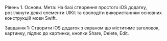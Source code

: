 Рівень 1. Основи.
Мета: На базі створення простого iOS додатку, розглянути деякі елементи UIKit та оволодіти використанням основних конструкцій мови Swift.

Завдання 1:
Створити iOS  додаток з екраном що міститиме заголовок, картинку, підпис до картинки, кнопки Share, Delete, Edit.

